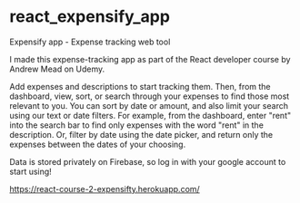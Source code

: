 # react_expensify_app
Expensify app - Expense tracking web tool

I made this expense-tracking app as part of the React developer course by Andrew Mead on Udemy.

Add expenses and descriptions to start tracking them. Then, from the dashboard, view, sort, or search through your expenses to find
those most relevant to you. You can sort by date or amount, and also limit your search using our text or date filters. For example,
from the dashboard, enter "rent" into the search bar to find only expenses with the word "rent" in the description. Or, filter by date using
the date picker, and return only the expenses between the dates of your choosing.

Data is stored privately on Firebase, so log in with your google account to start using!

https://react-course-2-expensifty.herokuapp.com/
